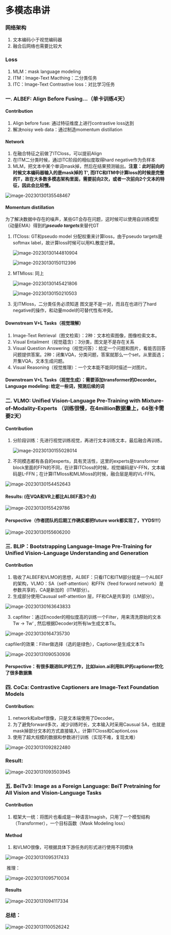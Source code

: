 # 多模态串讲

### 网络架构

1. 文本编码小于视觉编码器
2. 融合后网络也需要比较大

### Loss

1. MLM：mask language modeling
2. ITM：Image-Text Macthing：二分类任务
3. ITC：Image-Text Contrastive loss：对比学习任务



### 一. ALBEF: Align Before Fusing...（单卡训练4天）

#### Contribution

1.   Align before fuse: 通过特征维度上进行contrastive loss达到
2. 解决noisy web data：通过制造momentum distillation

#### Network

1. 在融合特征之前做了ITCloss，可以提前Align
2. 在ITM二分类时候，通过ITC阶段的相似度取得hard negative作为负样本
3. MLM，把文本中某个单词mask掉，然后在结果预测输出。**注意：此时前向的时候文本编码器输入的是mask掉的 T', 而ITC和ITM中计算loss的时候是完整的T，故在大多数多模态架构里面，需要前向2次，或者一次前向2个文本的特征，因此会比较慢。**

![image-20230130135548467](..\images\image-20230130135548467.png)

#### Momentum distillation

为了解决数据中存在的噪声，某些GT会存在问题，这时候可以使用自训练模型（动量EMA）得到的***pseudo targets***来替代GT

1. ITCloss: GT和pseudo model 分配权重来计算loss，由于pseudo targets是softmax label，故计算loss时候可以用KL散度计算。

   ![image-20230130144810904](..\images\image-20230130144810904.png)

   ![image-20230130150112396](..\images\image-20230130150112396.png)

2. MTMloss: 同上

   ![image-20230130145421806](..\images\image-20230130145421806.png)

   ![image-20230130150210503](..\images\image-20230130150210503.png)

3. 无ITMloss，二分类任务必须知道 图文是不是一对，而且在也进行了hard negative的操作，和动量model的可替代性有冲突。

#### Downstream V+L Tasks（视觉理解）

1. Image-Text Retrieval（图文检索）：2种：文本检索图像，图像检索文本。
2. Visual Entailment（视觉蕴含）：3分类，图文是不是存在关系
3. Visual Question Answering（视觉问答）：给定一个问题和图片，看能否回答问题提供答案。2种：闭集VQA，分类问题，答案就那么一个set，从里面选；开集VQA，文本生成问题。
4. Visual Reasoning（视觉推理）：一个文本能不能同时描述一对图片。

#### Downstream V+L Tasks（视觉生成）：需要添加transformer的Decorder。Language modeling: 给定一些词，预测后续的词



### 二. VLMO: Unified Vision-Language Pre-Training with Mixture-of-Modality-Experts （训练很慢，在4million数据量上，64张卡需要2天）

#### Contribution

1. 分阶段训练：先进行视觉训练视觉，再进行文本训练文本，最后融合再训练。

   ![image-20230130155028014](..\images\image-20230130155028014.png)

2. 不同模态都有各自的experts，具有灵活性，这里的experts是transformer block里面的FFN的不同，在计算ITCloss的时候，视觉编码是V-FFN，文本编码是L-FFN；在计算ITMloss和MLMloss的时候，融合层是用的VL-FFN。

![image-20230130154452643](..\images\image-20230130154452643.png)

#### Results: (在VQA和VR上都比ALBEF高3个点)

![image-20230130155429786](..\images\image-20230130155429786.png)

#### Perspective（作者团队的后期工作确实都把future work都实现了，YYDS!!!）

![image-20230130155606200](..\images\image-20230130155606200.png)



### 三. BLIP：Bootstrapping Language-Image Pre-Training for Unified Vision-Language Understanding and Generation

#### Contribution

1. 吸收了ALBEF和VLMO的思想，ALBEF：只看ITC和ITM部分就是一个ALBEF的架构，VLMO：SA（self-attention）和FFN（feed forword network）是参数共享的，CA是新加的（ITM部分）。
2. 生成部分使用Causual self-attention 层，FF和CA是共享的（LM部分）。

![image-20230130163643833](..\images\image-20230130163643833.png)

3. capfilter：通过Encoder的相似度高的训练一个Filter，用来清洗原始的文本Tw → Tw‘ , 然后根据Decoder对所有Iw生成文本Ts。

![image-20230130164735730](..\images\image-20230130164735730.png)

​     capfiler的效果：Filter做选择（选的是绿色），Captioner是生成文本Ts

![image-20230131090530936](..\images\image-20230131090530936.png)

#### Perspective：有很多跟进BLIP的工作，比如laion.ai利用BLIP的captioner优化了很多数据集



### 四. CoCa: Contrastive Captioners are Image-Text Foundation Models

#### Contribution:

1. network和albef很像，只是文本端使用了Decoder。
2. 为了避免forward多次，减少训练时长，文本输入时采用Causual SA，也就是mask掉部分文本的方式直接输入，计算ITCloss和CaptionLoss
3. 使用了超大规模的数据和参数进行训练（实现不难，复现太难）

![image-20230131092822480](..\images\image-20230131092822480.png)

### Result:

![image-20230131093503945](..\images\image-20230131093503945.png)



### 五. BeiTv3: Image as a Foreign Language: BeiT Pretraining for All Vision and Vision-Language Tasks

#### Contribution

1. 框架大一统：将图片也看成是一种语言Imagish，只用了一个模型结构（Transformer），一个目标函数（Mask Modeling loss）

#### Method

1. 和VLMO很像，可根据具体下游任务的形式进行使用不同模块

![image-20230131095317433](..\images\image-20230131095317433.png)

​     推理：

![image-20230131095710034](..\images\image-20230131095710034.png)

#### Results

![image-20230131094117334](..\images\image-20230131094117334.png)



### 总结：

![image-20230131100526242](..\images\image-20230131100526242.png)




